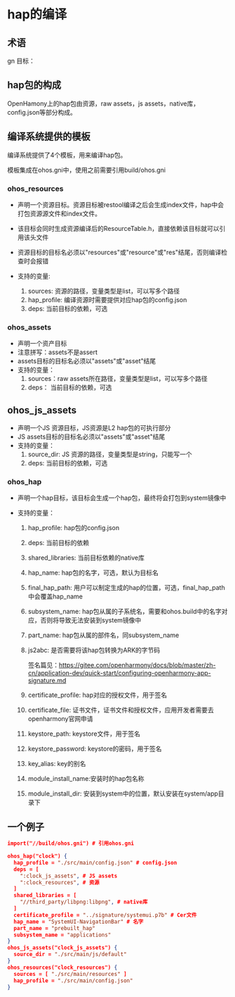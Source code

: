 # hap的编译

## 术语

gn 目标： 

## hap包的构成

OpenHamony上的hap包由资源，raw assets，js assets，native库，config.json等部分构成。


## 编译系统提供的模板

编译系统提供了4个模板，用来编译hap包。

模板集成在ohos.gni中，使用之前需要引用build/ohos.gni

### ohos_resources

- 声明一个资源目标。资源目标被restool编译之后会生成index文件，hap中会打包资源源文件和index文件。
- 该目标会同时生成资源编译后的ResourceTable.h，直接依赖该目标就可以引用该头文件

- 资源目标的目标名必须以"resources"或"resource"或"res"结尾，否则编译检查时会报错
- 支持的变量:
  1. sources: 资源的路径，变量类型是list，可以写多个路径
  2. hap_profile: 编译资源时需要提供对应hap包的config.json
  3. deps: 当前目标的依赖，可选

### ohos_assets

- 声明一个资产目标
- 注意拼写：assets不是assert
- assets目标的目标名必须以"assets"或"asset"结尾
- 支持的变量：
  1. sources：raw assets所在路径，变量类型是list，可以写多个路径
  2. deps： 当前目标的依赖，可选

## ohos_js_assets

- 声明一个JS 资源目标，JS资源是L2 hap包的可执行部分
- JS assets目标的目标名必须以"assets"或"asset"结尾
- 支持的变量：
  1. source_dir: JS 资源的路径，变量类型是string，只能写一个
  2. deps: 当前目标的依赖，可选

### ohos_hap

- 声明一个hap目标，该目标会生成一个hap包，最终将会打包到system镜像中

- 支持的变量：

  1.  hap_profile: hap包的config.json

  2. deps: 当前目标的依赖

  3. shared_libraries: 当前目标依赖的native库

  4. hap_name: hap包的名字，可选，默认为目标名

  5. final_hap_path: 用户可以制定生成的hap的位置，可选，final_hap_path中会覆盖hap_name

  6. subsystem_name: hap包从属的子系统名，需要和ohos.build中的名字对应，否则将导致无法安装到system镜像中

  7. part_name: hap包从属的部件名，同subsystem_name

  8. js2abc: 是否需要将该hap包转换为ARK的字节码

     签名篇见：https://gitee.com/openharmony/docs/blob/master/zh-cn/application-dev/quick-start/configuring-openharmony-app-signature.md

  9. certificate_profile: hap对应的授权文件，用于签名

  10. certificate_file: 证书文件，证书文件和授权文件，应用开发者需要去openharmony官网申请

  11. keystore_path: keystore文件，用于签名

  12. keystore_password: keystore的密码，用于签名

  13. key_alias: key的别名 

  14. module_install_name:安装时的hap包名称

  15. module_install_dir: 安装到system中的位置，默认安装在system/app目录下

## 一个例子

```json
import("//build/ohos.gni") # 引用ohos.gni

ohos_hap("clock") {
  hap_profile = "./src/main/config.json" # config.json
  deps = [
    ":clock_js_assets", # JS assets
    ":clock_resources", # 资源
  ]
  shared_libraries = [
    "//third_party/libpng:libpng", # native库
  ]
  certificate_profile = "../signature/systemui.p7b" # Cer文件
  hap_name = "SystemUI-NavigationBar" # 名字
  part_name = "prebuilt_hap"
  subsystem_name = "applications"
}
ohos_js_assets("clock_js_assets") {
  source_dir = "./src/main/js/default"
}
ohos_resources("clock_resources") {
  sources = [ "./src/main/resources" ]
  hap_profile = "./src/main/config.json"
}
```

